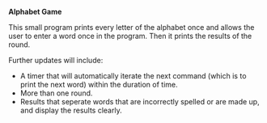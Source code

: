 **Alphabet Game**

This small program prints every letter of the alphabet once and allows the user to enter a word once in the program. 
Then it prints the results of the round.

Further updates will include:
- A timer that will automatically iterate the next command (which is to print the next word) within the duration of time.
- More than one round.
- Results that seperate words that are incorrectly spelled or are made up, and display the results clearly.
